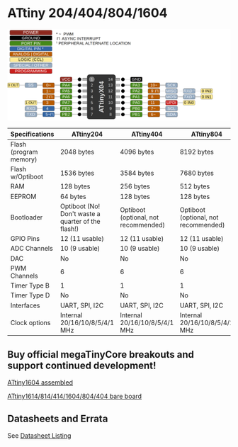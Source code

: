 # ATtiny 204/404/804/1604
![x04 Pin Mapping](ATtiny_x04.gif "Arduino Pin Mapping for ATtiny x04")

 Specifications |  ATtiny204|  ATtiny404  |  ATtiny804  |    ATtiny1604
------------ | ------------- | ------------- | ------------- | -------------
Flash (program memory)   | 2048 bytes | 4096 bytes | 8192 bytes | 16384 bytes
Flash w/Optiboot   | 1536 bytes | 3584 bytes | 7680 bytes | 15872 bytes
RAM  | 128 bytes | 256 bytes | 512 bytes | 1024 bytes
EEPROM | 64 bytes | 128 bytes | 128 bytes | 256 bytes
Bootloader | Optiboot (No! Don't waste a quarter of the flash!) | Optiboot (optional, not recommended) | Optiboot (optional, not recommended) | Optiboot (optional, not recommended)
GPIO Pins | 12 (11 usable) | 12 (11 usable) | 12 (11 usable) | 12 (11 usable)
ADC Channels | 10 (9 usable) | 10 (9 usable) | 10 (9 usable) | 10 (9 usable)
DAC | No | No | No | No
PWM Channels | 6 | 6 | 6 | 6
Timer Type B| 1 | 1 | 1 | 1
Timer Type D | No | No | No | No
Interfaces | UART, SPI, I2C | UART, SPI, I2C | UART, SPI, I2C | UART, SPI, I2C
Clock options | Internal 20/16/10/8/5/4/1 MHz | Internal 20/16/10/8/5/4/1 MHz | Internal 20/16/10/8/5/4/1 MHz | Internal 20/16/10/8/5/4/1 MHz

## Buy official megaTinyCore breakouts and support continued development!
[ATtiny1604 assembled](https://www.tindie.com/products/17598/)

[ATtiny1614/814/414/1604/804/404 bare board](https://www.tindie.com/products/17748/)

## Datasheets and Errata
See [Datasheet Listing](Datasheets.md)
